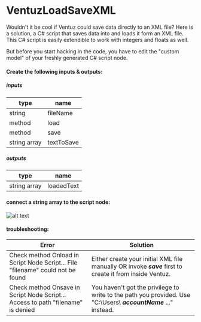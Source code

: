 VentuzLoadSaveXML
=================
Wouldn't it be cool if Ventuz could save data directly to an XML file? Here is a solution, a C# script that saves data into and loads it form an XML file. This C# script is easily extendible to work with integers and floats as well.

But before you start hacking in the code, you have to edit the "custom model" of your freshly generated C# script node. 

#### Create the following inputs & outputs:

##### inputs

| type          | name          |
| ------------- |-------------|
| string      | fileName |
| method     | load      |
| method | save      |
| string array | textToSave      |

##### outputs

| type          | name          |
| ------------- |-------------|
| string array | loadedText |


#### connect a string array to the script node:


![alt text](Http://sebastianspiegl.de/VentuzLoadSaveXML_connection.png "VentuzLoadSaveXML_connection.png")

#### troubleshooting:

|Error    | Solution |
|---------|-----|
|Check method Onload in Script Node Script... File "filename" could not be found |Either create your initial XML file manually OR invoke **_save_** first to create it from inside Ventuz.|
|Check method Onsave in Script Node Script... Access to path "filename" is denied|You haven't got the privilege to write to the path you provided. Use "C:\Users\ **_accountName_** \..." instead. |












